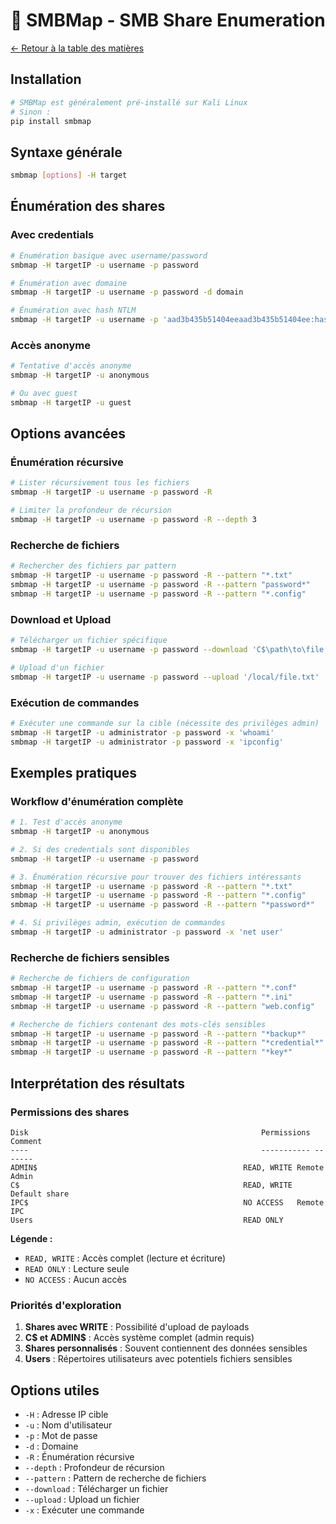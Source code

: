 # 🔨 SMBMap - SMB Share Enumeration

[← Retour à la table des matières](../README.md)

## Installation
```bash
# SMBMap est généralement pré-installé sur Kali Linux
# Sinon :
pip install smbmap
```

## Syntaxe générale
```bash
smbmap [options] -H target
```

## Énumération des shares

### Avec credentials
```bash
# Énumération basique avec username/password
smbmap -H targetIP -u username -p password

# Énumération avec domaine
smbmap -H targetIP -u username -p password -d domain

# Énumération avec hash NTLM
smbmap -H targetIP -u username -p 'aad3b435b51404eeaad3b435b51404ee:hash' -d domain
```

### Accès anonyme
```bash
# Tentative d'accès anonyme
smbmap -H targetIP -u anonymous

# Ou avec guest
smbmap -H targetIP -u guest
```

## Options avancées

### Énumération récursive
```bash
# Lister récursivement tous les fichiers
smbmap -H targetIP -u username -p password -R

# Limiter la profondeur de récursion
smbmap -H targetIP -u username -p password -R --depth 3
```

### Recherche de fichiers
```bash
# Rechercher des fichiers par pattern
smbmap -H targetIP -u username -p password -R --pattern "*.txt"
smbmap -H targetIP -u username -p password -R --pattern "password*"
smbmap -H targetIP -u username -p password -R --pattern "*.config"
```

### Download et Upload
```bash
# Télécharger un fichier spécifique
smbmap -H targetIP -u username -p password --download 'C$\path\to\file.txt'

# Upload d'un fichier
smbmap -H targetIP -u username -p password --upload '/local/file.txt' 'C$\path\to\destination.txt'
```

### Exécution de commandes
```bash
# Exécuter une commande sur la cible (nécessite des privilèges admin)
smbmap -H targetIP -u administrator -p password -x 'whoami'
smbmap -H targetIP -u administrator -p password -x 'ipconfig'
```

## Exemples pratiques

### Workflow d'énumération complète
```bash
# 1. Test d'accès anonyme
smbmap -H targetIP -u anonymous

# 2. Si des credentials sont disponibles
smbmap -H targetIP -u username -p password

# 3. Énumération récursive pour trouver des fichiers intéressants
smbmap -H targetIP -u username -p password -R --pattern "*.txt"
smbmap -H targetIP -u username -p password -R --pattern "*.config"
smbmap -H targetIP -u username -p password -R --pattern "*password*"

# 4. Si privilèges admin, exécution de commandes
smbmap -H targetIP -u administrator -p password -x 'net user'
```

### Recherche de fichiers sensibles
```bash
# Recherche de fichiers de configuration
smbmap -H targetIP -u username -p password -R --pattern "*.conf"
smbmap -H targetIP -u username -p password -R --pattern "*.ini"
smbmap -H targetIP -u username -p password -R --pattern "web.config"

# Recherche de fichiers contenant des mots-clés sensibles
smbmap -H targetIP -u username -p password -R --pattern "*backup*"
smbmap -H targetIP -u username -p password -R --pattern "*credential*"
smbmap -H targetIP -u username -p password -R --pattern "*key*"
```

## Interprétation des résultats

### Permissions des shares
```
Disk                                                  	Permissions	Comment
----                                                  	-----------	-------
ADMIN$                                            	READ, WRITE	Remote Admin
C$                                                	READ, WRITE	Default share
IPC$                                              	NO ACCESS	Remote IPC
Users                                             	READ ONLY	
```

**Légende :**
- `READ, WRITE` : Accès complet (lecture et écriture)
- `READ ONLY` : Lecture seule
- `NO ACCESS` : Aucun accès

### Priorités d'exploration
1. **Shares avec WRITE** : Possibilité d'upload de payloads
2. **C$ et ADMIN$** : Accès système complet (admin requis)
3. **Shares personnalisés** : Souvent contiennent des données sensibles
4. **Users** : Répertoires utilisateurs avec potentiels fichiers sensibles

## Options utiles
- `-H` : Adresse IP cible
- `-u` : Nom d'utilisateur
- `-p` : Mot de passe
- `-d` : Domaine
- `-R` : Énumération récursive
- `--depth` : Profondeur de récursion
- `--pattern` : Pattern de recherche de fichiers
- `--download` : Télécharger un fichier
- `--upload` : Upload un fichier
- `-x` : Exécuter une commande